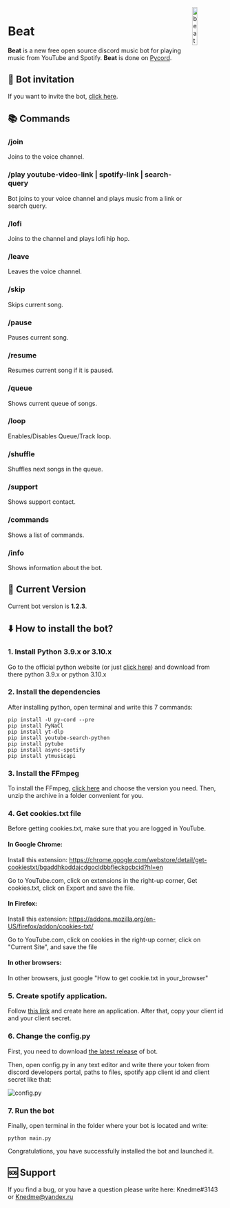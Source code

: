 
<img src="https://i.imgur.com/qL25Z2J.png" alt="beat-logo" width="15%" align="right">

# Beat
**Beat** is a new free open source discord music bot for playing music from YouTube and Spotify. **Beat** is done on [Pycord](https://docs.pycord.dev/en/master/).

## 🔶 Bot invitation

If you want to invite the bot, [click here](https://discord.com/api/oauth2/authorize?client_id=883986382719189033&permissions=414526590016&scope=bot%20applications.commands).

## 📚 Commands

### /join
Joins to the voice channel.

### /play youtube-video-link | spotify-link | search-query
Bot joins to your voice channel and plays music from a link or search query.

### /lofi
Joins to the channel and plays lofi hip hop.

### /leave
Leaves the voice channel.

### /skip
Skips current song.

### /pause
Pauses current song.

### /resume
Resumes current song if it is paused.

### /queue
Shows current queue of songs.

### /loop
Enables/Disables Queue/Track loop.

### /shuffle
Shuffles next songs in the queue.

### /support
Shows support contact.

### /commands
Shows a list of commands.

### /info 
Shows information about the bot.

## 🌌 Current Version
Current bot version is **1.2.3**.

## ⬇️ How to install the bot?

### 1. Install Python 3.9.x or 3.10.x
Go to the official python website (or just [click here](https://www.python.org/downloads/)) and download from there python 3.9.x or python 3.10.x

### 2. Install the dependencies
After installing python, open terminal and write this 7 commands:
````commandline
pip install -U py-cord --pre
pip install PyNaCl
pip install yt-dlp
pip install youtube-search-python
pip install pytube
pip install async-spotify
pip install ytmusicapi
````

### 3. Install the FFmpeg
To install the FFmpeg, [click here](https://github.com/BtbN/FFmpeg-Builds/releases) and choose the version you need. Then, unzip the archive in a folder convenient for you.

### 4. Get cookies.txt file
Before getting cookies.txt, make sure that you are logged in YouTube.

#### In Google Chrome:

Install this extension: https://chrome.google.com/webstore/detail/get-cookiestxt/bgaddhkoddajcdgocldbbfleckgcbcid?hl=en

Go to YouTube.com, click on extensions in the right-up corner, Get cookies.txt, click on Export and save the file.

#### In Firefox:

Install this extension: https://addons.mozilla.org/en-US/firefox/addon/cookies-txt/

Go to YouTube.com, click on cookies in the right-up corner, click on "Current Site", and save the file

#### In other browsers:

In other browsers, just google "How to get cookie.txt in your_browser"

### 5. Create spotify application.

Follow [this link](https://developer.spotify.com/dashboard/applications) and create here an application.
After that, copy your client id and your client secret.

### 6. Change the config.py
First, you need to download [the latest release](https://github.com/Knedme/Beat/releases) of bot.

Then, open config.py in any text editor and write there your token from discord developers portal, paths to files, spotify app client id and client secret like that:

![config.py](https://i.imgur.com/gPnc0jy.png)

### 7. Run the bot
Finally, open terminal in the folder where your bot is located and write:
```commandline
python main.py
```

Congratulations, you have successfully installed the bot and launched it.

## 🆘 Support
If you find a bug, or you have a question please write here: Knedme#3143 or Knedme@yandex.ru
